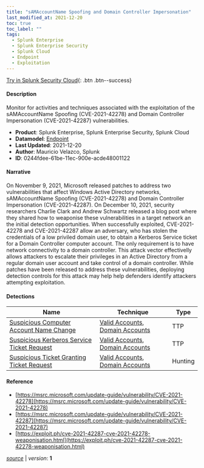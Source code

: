 ```yaml
---
title: "sAMAccountName Spoofing and Domain Controller Impersonation"
last_modified_at: 2021-12-20
toc: true
toc_label: ""
tags:
  - Splunk Enterprise
  - Splunk Enterprise Security
  - Splunk Cloud
  - Endpoint
  - Exploitation
---
```


[Try in Splunk Security Cloud](https://www.splunk.com/en_us/cyber-security.html){: .btn .btn--success}

#### Description

Monitor for activities and techniques associated with the exploitation of the sAMAccountName Spoofing (CVE-2021-42278) and Domain Controller Impersonation (CVE-2021-42287) vulnerabilities.

- **Product**: Splunk Enterprise, Splunk Enterprise Security, Splunk Cloud
- **Datamodel**: [Endpoint](https://docs.splunk.com/Documentation/CIM/latest/User/Endpoint)
- **Last Updated**: 2021-12-20
- **Author**: Mauricio Velazco, Splunk
- **ID**: 0244fdee-61be-11ec-900e-acde48001122

#### Narrative

On November 9, 2021, Microsoft released patches to address two vulnerabilities that affect Windows Active Directory networks, sAMAccountName Spoofing (CVE-2021-42278) and Domain Controller Impersonation (CVE-2021-42287). On December 10, 2021, security researchers Charlie Clark and Andrew Schwartz released a blog post where they shared how to weaponise these vulnerabilities in a target network an the initial detection opportunities. When successfully exploited, CVE-2021-42278 and CVE-2021-42287 allow an adversary, who has stolen the credentials of a low priviled domain user, to obtain a Kerberos Service ticket for a Domain Controller computer account. The only requirement is to have network connectivity to a domain controller. This attack vector effectivelly allows attackers to escalate their privileges in an Active Directory from a regular domain user account and take control of a domain controller. While patches have been released to address these vulnerabilities, deploying detection controls for this attack may help help defenders identify attackers attempting exploitation.

#### Detections

| Name        | Technique   | Type         |
| ----------- | ----------- |--------------|
| [Suspicious Computer Account Name Change](/endpoint/suspicious_computer_account_name_change/) | [Valid Accounts](/tags/#valid-accounts), [Domain Accounts](/tags/#domain-accounts)| TTP |
| [Suspicious Kerberos Service Ticket Request](/endpoint/suspicious_kerberos_service_ticket_request/) | [Valid Accounts](/tags/#valid-accounts), [Domain Accounts](/tags/#domain-accounts)| TTP |
| [Suspicious Ticket Granting Ticket Request](/endpoint/suspicious_ticket_granting_ticket_request/) | [Valid Accounts](/tags/#valid-accounts), [Domain Accounts](/tags/#domain-accounts)| Hunting |

#### Reference

* [https://msrc.microsoft.com/update-guide/vulnerability/CVE-2021-42278](https://msrc.microsoft.com/update-guide/vulnerability/CVE-2021-42278)
* [https://msrc.microsoft.com/update-guide/vulnerability/CVE-2021-42287](https://msrc.microsoft.com/update-guide/vulnerability/CVE-2021-42287)
* [https://exploit.ph/cve-2021-42287-cve-2021-42278-weaponisation.html](https://exploit.ph/cve-2021-42287-cve-2021-42278-weaponisation.html)



[*source*](https://github.com/splunk/security_content/tree/develop/stories/samaccountname_spoofing_and_domain_controller_impersonation.yml) \| *version*: **1**